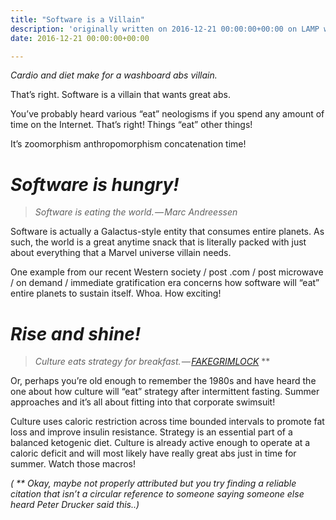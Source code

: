 ```yaml
---
title: "Software is a Villain"
description: 'originally written on 2016-12-21 00:00:00+00:00 on LAMP with vi, WordPress, Jekyll, Gatsby Cloud, Netlify, Revue, Substack, or Buttondown'
date: 2016-12-21 00:00:00+00:00

---
```


*Cardio and diet make for a washboard abs villain.*

That’s right. Software is a villain that wants great abs.

You’ve probably heard various “eat” neologisms if you spend any amount of time on the Internet. That’s right! Things “eat” other things!

It’s zoomorphism anthropomorphism concatenation time!

*Software is hungry!*
=====================


> *Software is eating the world. — Marc Andreessen*
> 
> 

Software is actually a Galactus-style entity that consumes entire planets. As such, the world is a great anytime snack that is literally packed with just about everything that a Marvel universe villain needs.

One example from our recent Western society / post .com / post microwave / on demand / immediate gratification era concerns how software will “eat” entire planets to sustain itself. Whoa. How exciting!

*Rise and shine!*
=================


> *Culture eats strategy for breakfast. — [FAKEGRIMLOCK](https://twitter.com/FAKEGRIMLOCK)* \*\*
> 
> 

Or, perhaps you’re old enough to remember the 1980s and have heard the one about how culture will “eat” strategy after intermittent fasting. Summer approaches and it’s all about fitting into that corporate swimsuit!

Culture uses caloric restriction across time bounded intervals to promote fat loss and improve insulin resistance. Strategy is an essential part of a balanced ketogenic diet. Culture is already active enough to operate at a caloric deficit and will most likely have really great abs just in time for summer. Watch those macros!

*( \*\* Okay, maybe not properly attributed but you try finding a reliable citation that isn’t a circular reference to someone saying someone else heard Peter Drucker said this..)*

